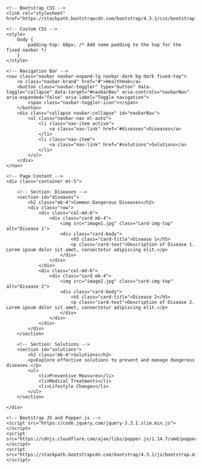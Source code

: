 <html lang="en">
<head>
    <meta charset="UTF-8">
    <meta name="viewport" content="width=device-width, initial-scale=1, shrink-to-fit=no">
    <title>Dangerous Diseases and Solutions</title>

    <!-- Bootstrap CSS -->
    <link rel="stylesheet" href="https://stackpath.bootstrapcdn.com/bootstrap/4.3.1/css/bootstrap.min.css">
    
    <!-- Custom CSS -->
    <style>
        body {
            padding-top: 60px; /* Add some padding to the top for the fixed navbar */
        }
    </style>
</head>
<body>

    <!-- Navigation Bar -->
    <nav class="navbar navbar-expand-lg navbar-dark bg-dark fixed-top">
        <a class="navbar-brand" href="#">HealthHub</a>
        <button class="navbar-toggler" type="button" data-toggle="collapse" data-target="#navbarNav" aria-controls="navbarNav" aria-expanded="false" aria-label="Toggle navigation">
            <span class="navbar-toggler-icon"></span>
        </button>
        <div class="collapse navbar-collapse" id="navbarNav">
            <ul class="navbar-nav ml-auto">
                <li class="nav-item active">
                    <a class="nav-link" href="#diseases">Diseases</a>
                </li>
                <li class="nav-item">
                    <a class="nav-link" href="#solutions">Solutions</a>
                </li>
            </ul>
        </div>
    </nav>

    <!-- Page Content -->
    <div class="container mt-5">

        <!-- Section: Diseases -->
        <section id="diseases">
            <h2 class="mb-4">Common Dangerous Diseases</h2>
            <div class="row">
                <div class="col-md-6">
                    <div class="card mb-4">
                        <img src="image1.jpg" class="card-img-top" alt="Disease 1">
                        <div class="card-body">
                            <h5 class="card-title">Disease 1</h5>
                            <p class="card-text">Description of Disease 1. Lorem ipsum dolor sit amet, consectetur adipiscing elit.</p>
                        </div>
                    </div>
                </div>
                <div class="col-md-6">
                    <div class="card mb-4">
                        <img src="image2.jpg" class="card-img-top" alt="Disease 2">
                        <div class="card-body">
                            <h5 class="card-title">Disease 2</h5>
                            <p class="card-text">Description of Disease 2. Lorem ipsum dolor sit amet, consectetur adipiscing elit.</p>
                        </div>
                    </div>
                </div>
            </div>
        </section>

        <!-- Section: Solutions -->
        <section id="solutions">
            <h2 class="mb-4">Solutions</h2>
            <p>Explore effective solutions to prevent and manage dangerous diseases.</p>
            <ul>
                <li>Preventive Measures</li>
                <li>Medical Treatments</li>
                <li>Lifestyle Changes</li>
            </ul>
        </section>

    </div>

    <!-- Bootstrap JS and Popper.js -->
    <script src="https://code.jquery.com/jquery-3.3.1.slim.min.js"></script>
    <script src="https://cdnjs.cloudflare.com/ajax/libs/popper.js/1.14.7/umd/popper.min.js"></script>
    <script src="https://stackpath.bootstrapcdn.com/bootstrap/4.3.1/js/bootstrap.min.js"></script>

</body>
</html>

